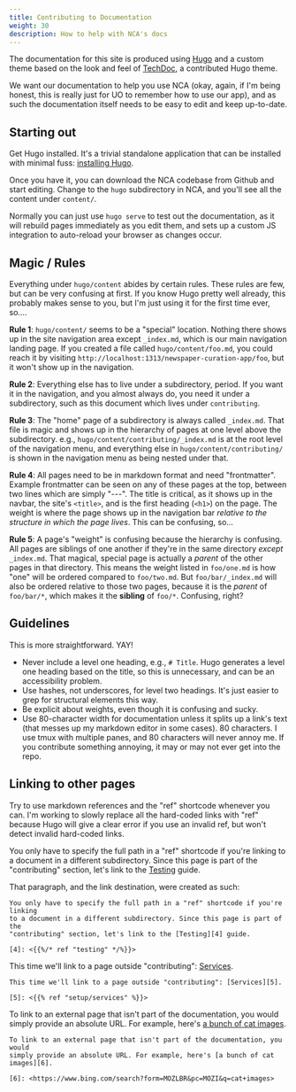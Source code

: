 ```yaml
---
title: Contributing to Documentation
weight: 30
description: How to help with NCA's docs
---
```


The documentation for this site is produced using [Hugo][1] and a custom theme
based on the look and feel of [TechDoc][2], a contributed Hugo theme.

[1]: <https://gohugo.io/>
[2]: <https://themes.gohugo.io/hugo-theme-techdoc/>

We want our documentation to help you use NCA (okay, again, if I'm being
honest, this is really just for UO to remember how to use our app), and as such
the documentation itself needs to be easy to edit and keep up-to-date.

## Starting out

Get Hugo installed. It's a trivial standalone application that can be
installed with minimal fuss: [installing Hugo][3].

[3]: <https://gohugo.io/getting-started/installing>

Once you have it, you can download the NCA codebase from Github and start
editing. Change to the `hugo` subdirectory in NCA, and you'll see all the
content under `content/`.

Normally you can just use `hugo serve` to test out the documentation, as it
will rebuild pages immediately as you edit them, and sets up a custom JS
integration to auto-reload your browser as changes occur.

## Magic / Rules

Everything under `hugo/content` abides by certain rules. These rules are few,
but can be very confusing at first. If you know Hugo pretty well already, this
probably makes sense to you, but I'm just using it for the first time ever,
so....

**Rule 1**: `hugo/content/` seems to be a "special" location. Nothing there shows
up in the site navigation area except `_index.md`, which is our main navigation
landing page. If you created a file called `hugo/content/foo.md`, you could
reach it by visiting `http://localhost:1313/newspaper-curation-app/foo`, but it
won't show up in the navigation.

**Rule 2**: Everything else has to live under a subdirectory, period. If you
want it in the navigation, and you almost always do, you need it under a
subdirectory, such as this document which lives under `contributing`.

**Rule 3**: The "home" page of a subdirectory is always called `_index.md`.
That file is magic and shows up in the hierarchy of pages at one level above
the subdirectory. e.g., `hugo/content/contributing/_index.md` is at the root
level of the navigation menu, and everything else in
`hugo/content/contributing/` is shown in the navigation menu as being nested
under that.

**Rule 4**: All pages need to be in markdown format and need "frontmatter".
Example frontmatter can be seen on any of these pages at the top, between two
lines which are simply "---". The title is critical, as it shows up in the
navbar, the site's `<title>`, and is the first heading (`<h1>`) on the page.
The weight is where the page shows up in the navigation bar *relative to the
structure in which the page lives*. This can be confusing, so...

**Rule 5**: A page's "weight" is confusing because the hierarchy is confusing.
All pages are siblings of one another if they're in the same directory *except*
`_index.md`. That magical, special page is actually a *parent* of the other
pages in that directory. This means the weight listed in `foo/one.md` is how
"one" will be ordered compared to `foo/two.md`. But `foo/bar/_index.md` will
also be ordered relative to those two pages, because it is the *parent* of
`foo/bar/*`, which makes it the **sibling** of `foo/*`. Confusing, right?

## Guidelines

This is more straightforward. YAY!

- Never include a level one heading, e.g., `# Title`. Hugo generates a level
  one heading based on the title, so this is unnecessary, and can be an
  accessibility problem.
- Use hashes, not underscores, for level two headings. It's just easier to
  grep for structural elements this way.
- Be explicit about weights, even though it is confusing and sucky.
- Use 80-character width for documentation unless it splits up a link's text
  (that messes up my markdown editor in some cases). 80 characters. I use
  tmux with multiple panes, and 80 characters will never annoy me. If you
  contribute something annoying, it may or may not ever get into the repo.

## Linking to other pages

Try to use markdown references and the "ref" shortcode whenever you can. I'm
working to slowly replace all the hard-coded links with "ref" because Hugo will
give a clear error if you use an invalid ref, but won't detect invalid
hard-coded links.

You only have to specify the full path in a "ref" shortcode if you're linking
to a document in a different subdirectory. Since this page is part of the
"contributing" section, let's link to the [Testing][4] guide.

[4]: <{{% ref "testing" %}}>

That paragraph, and the link destination, were created as such:

```
You only have to specify the full path in a "ref" shortcode if you're linking
to a document in a different subdirectory. Since this page is part of the
"contributing" section, let's link to the [Testing][4] guide.

[4]: <{{%/* ref "testing" */%}}>
```

This time we'll link to a page outside "contributing": [Services][5].

[5]: <{{% ref "setup/services" %}}>

```
This time we'll link to a page outside "contributing": [Services][5].

[5]: <{{% ref "setup/services" %}}>
```

To link to an external page that isn't part of the documentation, you would
simply provide an absolute URL. For example, here's [a bunch of cat images][6].

[6]: <https://www.bing.com/search?form=MOZLBR&pc=MOZI&q=cat+images>

```
To link to an external page that isn't part of the documentation, you would
simply provide an absolute URL. For example, here's [a bunch of cat images][6].

[6]: <https://www.bing.com/search?form=MOZLBR&pc=MOZI&q=cat+images>
```
